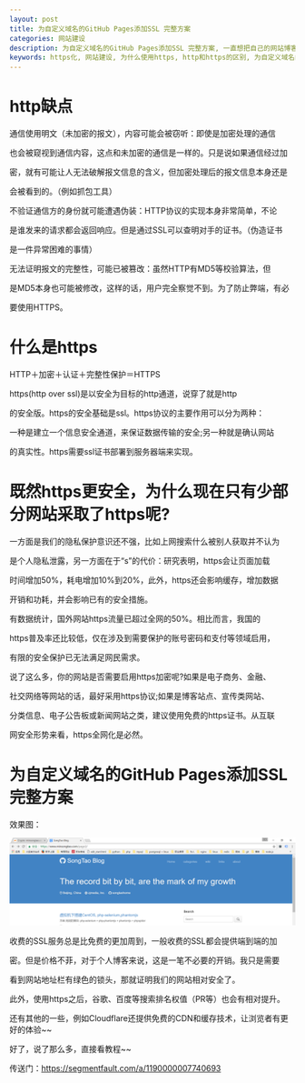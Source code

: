 ```yaml
---
layout: post
title: 为自定义域名的GitHub Pages添加SSL 完整方案
categories: 网站建设
description: 为自定义域名的GitHub Pages添加SSL 完整方案, 一直想把自己的网站博客建设的高大上，然后就心血来潮https化
keywords: https化, 网站建设, 为什么使用https, http和https的区别, 为自定义域名的GitHub Pages添加SSL 完整方案
---
```


# http缺点

通信使用明文（未加密的报文），内容可能会被窃听：即使是加密处理的通信

也会被窥视到通信内容，这点和未加密的通信是一样的。只是说如果通信经过加

密，就有可能让人无法破解报文信息的含义，但加密处理后的报文信息本身还是

会被看到的。（例如抓包工具）

不验证通信方的身份就可能遭遇伪装：HTTP协议的实现本身非常简单，不论

是谁发来的请求都会返回响应。但是通过SSL可以查明对手的证书。（伪造证书

是一件异常困难的事情）

无法证明报文的完整性，可能已被篡改：虽然HTTP有MD5等校验算法，但

是MD5本身也可能被修改，这样的话，用户完全察觉不到。为了防止弊端，有必

要使用HTTPS。

# 什么是https

HTTP＋加密＋认证＋完整性保护＝HTTPS

https(http over ssl)是以安全为目标的http通道，说穿了就是http

的安全版。https的安全基础是ssl。https协议的主要作用可以分为两种：

一种是建立一个信息安全通道，来保证数据传输的安全;另一种就是确认网站

的真实性。https需要ssl证书部署到服务器端来实现。

# 既然https更安全，为什么现在只有少部分网站采取了https呢?

一方面是我们的隐私保护意识还不强，比如上网搜索什么被别人获取并不认为

是个人隐私泄露，另一方面在于“s”的代价：研究表明，https会让页面加载

时间增加50%，耗电增加10%到20%，此外，https还会影响缓存，增加数据

开销和功耗，并会影响已有的安全措施。

有数据统计，国外网站https流量已超过全网的50%。相比而言，我国的

https普及率还比较低，仅在涉及到需要保护的账号密码和支付等领域启用，

有限的安全保护已无法满足网民需求。

说了这么多，你的网站是否需要启用https加密呢?如果是电子商务、金融、

社交网络等网站的话，最好采用https协议;如果是博客站点、宣传类网站、

分类信息、电子公告板或新闻网站之类，建议使用免费的https证书。从互联

网安全形势来看，https全网化是必然。

# 为自定义域名的GitHub Pages添加SSL 完整方案

效果图：

![](/images/posts/20170413204051.png)


收费的SSL服务总是比免费的更加周到，一般收费的SSL都会提供端到端的加

密。但是价格不菲，对于个人博客来说，这是一笔不必要的开销。我只是需要

看到网站地址栏有绿色的锁头，那就证明我们的网站相对安全了。

此外，使用https之后，谷歌、百度等搜索排名权值（PR等）也会有相对提升。

还有其他的一些，例如Cloudflare还提供免费的CDN和缓存技术，让浏览者有更好的体验~~

好了，说了那么多，直接看教程~~

传送门：https://segmentfault.com/a/1190000007740693

